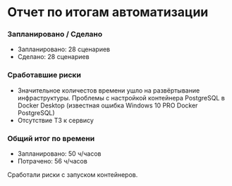 # Отчет по итогам автоматизации
### Запланировано / Сделано
* Запланировано: 28 сценариев
* Сделано: 28 сценариев
### Сработавшие риски
* Значительное количестов времени ушло на развёртывание инфраструктуры. Проблемы с настройкой контейнера PostgreSQL в Docker Desktop (известная ошибка Windows 10 PRO Docker PostgreSQL)
* Отсутствие ТЗ к сервису

### Общий итог по времени
* Запланировано: 50 ч/часов
* Потрачено: 56 ч/часов

Сработали риски с запуском контейнеров.
